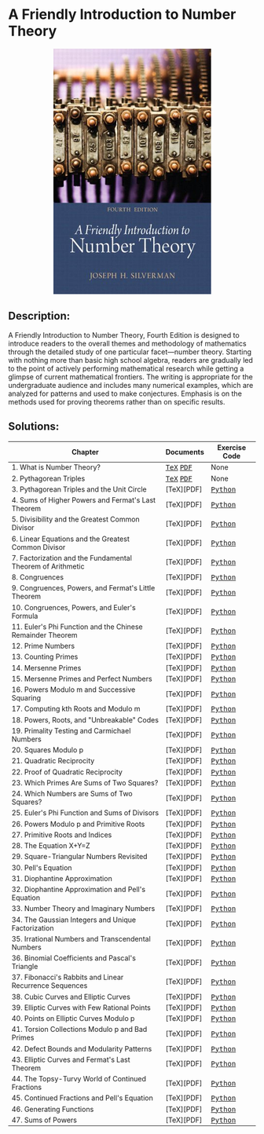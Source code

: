 # A Friendly Introduction to Number Theory
<p align="center">
<img width="321" height="500" src="bookcover.jpg">
</p>

## Description:
A Friendly Introduction to Number Theory, Fourth Edition is designed to introduce readers to the overall themes and methodology of mathematics through the detailed study of one particular facet—number theory. Starting with nothing more than basic high school algebra, readers are gradually led to the point of actively performing mathematical research while getting a glimpse of current mathematical frontiers. The writing is appropriate for the undergraduate audience and includes many numerical examples, which are analyzed for patterns and used to make conjectures. Emphasis is on the methods used for proving theorems rather than on specific results.

## Solutions:
| Chapter | Documents | Exercise Code |
| ------- | --------- | ------------- |
| 1. What is Number Theory? | <kbd>[TeX](https://github.com/hunterjmatthews/A-Friendly-Introduction-to-Number-Theory/blob/main/Chapters/Chapter%201/chapter1.tex)</kbd> <kbd>[PDF](https://github.com/hunterjmatthews/A-Friendly-Introduction-to-Number-Theory/blob/main/Chapters/Chapter%201/Chapter1.pdf)</kbd> | None |
| 2. Pythagorean Triples | <kbd>[TeX](https://github.com/hunterjmatthews/A-Friendly-Introduction-to-Number-Theory/blob/main/Chapters/Chapter%202/Chapter2.tex)</kbd> <kbd>[PDF](https://github.com/hunterjmatthews/A-Friendly-Introduction-to-Number-Theory/blob/main/Chapters/Chapter%202/Chapter2.pdf)</kbd> | None |
| 3. Pythagorean Triples and the Unit Circle | [TeX][PDF] | <kbd>[Python]()</kdb> |
| 4. Sums of Higher Powers and Fermat's Last Theorem | [TeX][PDF] | <kbd>[Python]()</kdb> |
| 5. Divisibility and the Greatest Common Divisor | [TeX][PDF] | <kbd>[Python]()</kdb> |
| 6. Linear Equations and the Greatest Common Divisor | [TeX][PDF] | <kbd>[Python]()</kdb> |
| 7. Factorization and the Fundamental Theorem of Arithmetic | [TeX][PDF] | <kbd>[Python]()</kdb> |
| 8. Congruences | [TeX][PDF] | <kbd>[Python]()</kdb> |
| 9. Congruences, Powers, and Fermat's Little Theorem | [TeX][PDF] | <kbd>[Python]()</kdb> |
| 10. Congruences, Powers, and Euler's Formula | [TeX][PDF] | <kbd>[Python]()</kdb> |
| 11. Euler's Phi Function and the Chinese Remainder Theorem  | [TeX][PDF] | <kbd>[Python]()</kdb> |
| 12. Prime Numbers | [TeX][PDF] | <kbd>[Python]()</kdb> |
| 13. Counting Primes | [TeX][PDF] | <kbd>[Python]()</kdb> |
| 14. Mersenne Primes  | [TeX][PDF] | <kbd>[Python]()</kdb> |
| 15. Mersenne Primes and Perfect Numbers  | [TeX][PDF] | <kbd>[Python]()</kdb> |
| 16. Powers Modulo m and Successive Squaring | [TeX][PDF] | <kbd>[Python]()</kdb> |
| 17. Computing kth Roots and Modulo m | [TeX][PDF] | <kbd>[Python]()</kdb> |
| 18. Powers, Roots, and "Unbreakable" Codes | [TeX][PDF] | <kbd>[Python]()</kdb> |
| 19. Primality Testing and Carmichael Numbers | [TeX][PDF] | <kbd>[Python]()</kdb> |
| 20. Squares Modulo p  | [TeX][PDF] | <kbd>[Python]()</kdb> |
| 21. Quadratic Reciprocity  | [TeX][PDF] | <kbd>[Python]()</kdb> |
| 22. Proof of Quadratic Reciprocity  | [TeX][PDF] | <kbd>[Python]()</kdb> |
| 23. Which Primes Are Sums of Two Squares?  | [TeX][PDF] | <kbd>[Python]()</kdb> |
| 24. Which Numbers are Sums of Two Squares?  | [TeX][PDF] | <kbd>[Python]()</kdb> |
| 25. Euler's Phi Function and Sums of Divisors | [TeX][PDF] | <kbd>[Python]()</kdb> |
| 26. Powers Modulo p and Primitive Roots | [TeX][PDF] | <kbd>[Python]()</kdb> |
| 27. Primitive Roots and Indices | [TeX][PDF] | <kbd>[Python]()</kdb> |
| 28. The Equation X+Y=Z | [TeX][PDF] | <kbd>[Python]()</kdb> |
| 29. Square-Triangular Numbers Revisited | [TeX][PDF] | <kbd>[Python]()</kdb> |
| 30. Pell's Equation | [TeX][PDF] | <kbd>[Python]()</kdb> |
| 31. Diophantine Approximation | [TeX][PDF] | <kbd>[Python]()</kdb> |
| 32. Diophantine Approximation and Pell's Equation | [TeX][PDF] | <kbd>[Python]()</kdb> |
| 33. Number Theory and Imaginary Numbers | [TeX][PDF] | <kbd>[Python]()</kdb> |
| 34. The Gaussian Integers and Unique Factorization | [TeX][PDF] | <kbd>[Python]()</kdb> |
| 35. Irrational Numbers and Transcendental Numbers | [TeX][PDF] | <kbd>[Python]()</kdb> |
| 36. Binomial Coefficients and Pascal's Triangle | [TeX][PDF] | <kbd>[Python]()</kdb> |
| 37. Fibonacci's Rabbits and Linear Recurrence Sequences | [TeX][PDF] | <kbd>[Python]()</kdb> |
| 38. Cubic Curves and Elliptic Curves | [TeX][PDF] | <kbd>[Python]()</kdb> |
| 39. Elliptic Curves with Few Rational Points | [TeX][PDF] | <kbd>[Python]()</kdb> |
| 40. Points on Elliptic Curves Modulo p | [TeX][PDF] | <kbd>[Python]()</kdb> |
| 41. Torsion Collections Modulo p and Bad Primes | [TeX][PDF] | <kbd>[Python]()</kdb> |
| 42. Defect Bounds and Modularity Patterns | [TeX][PDF] | <kbd>[Python]()</kdb> |
| 43. Elliptic Curves and Fermat's Last Theorem | [TeX][PDF] | <kbd>[Python]()</kdb> |
| 44. The Topsy-Turvy World of Continued Fractions | [TeX][PDF] | <kbd>[Python]()</kdb> |
| 45. Continued Fractions and Pell's Equation | [TeX][PDF] | <kbd>[Python]()</kdb> |
| 46. Generating Functions | [TeX][PDF] | <kbd>[Python]()</kdb> |
| 47. Sums of Powers | [TeX][PDF] | <kbd>[Python]()</kdb> |
